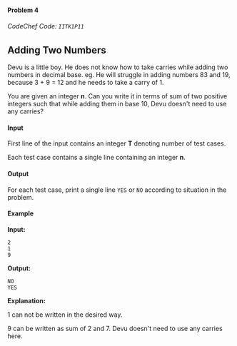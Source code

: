 #### Problem 4
###### CodeChef Code: `IITK1P11`
## Adding Two Numbers

Devu is a little boy. He does not know how to take carries while adding two numbers in decimal base. eg. He will struggle in adding numbers 83 and 19, because
3 + 9 = 12 and he needs to take a carry of 1.

You are given an integer **n**. Can you write it in terms of sum of two positive integers such that while adding them in base 10, Devu doesn't need to use any carries?

#### Input

First line of the input contains an integer **T** denoting number of test cases.

Each test case contains a single line containing an integer **n**.

#### Output

For each test case, print a single line `YES` or `NO` according to situation in the problem.

#### Example

**Input:**

    2
    1
    9

**Output:**

    NO
    YES

**Explanation:**

1 can not be written in the desired way.

9 can be written as sum of 2 and 7. Devu doesn't need to use any carries here.
